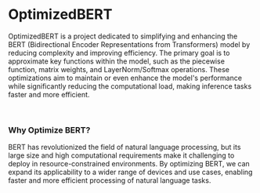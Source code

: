 # OptimizedBERT

OptimizedBERT is a project dedicated to simplifying and enhancing the BERT (Bidirectional Encoder Representations from Transformers) model by reducing complexity and improving efficiency. The primary goal is to approximate key functions within the model, such as the piecewise function, matrix weights, and LayerNorm/Softmax operations. These optimizations aim to maintain or even enhance the model's performance while significantly reducing the computational load, making inference tasks faster and more efficient.

<br>

### Why Optimize BERT?
BERT has revolutionized the field of natural language processing, but its large size and high computational requirements make it challenging to deploy in resource-constrained environments. By optimizing BERT, we can expand its applicability to a wider range of devices and use cases, enabling faster and more efficient processing of natural language tasks.
